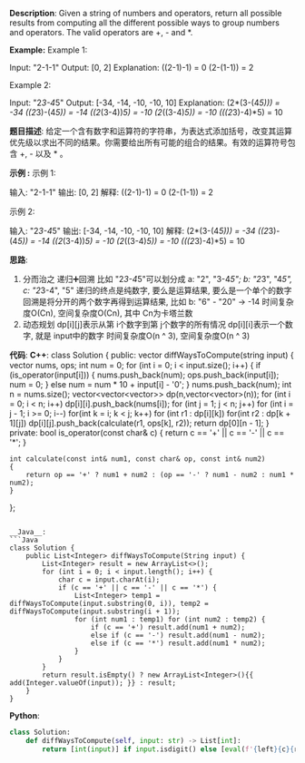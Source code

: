 __Description__:
Given a string of numbers and operators, return all possible results from computing all the different possible ways to group numbers and operators. The valid operators are +, - and *.

__Example:__
Example 1:

Input: "2-1-1"
Output: [0, 2]
Explanation: 
((2-1)-1) = 0 
(2-(1-1)) = 2

Example 2:

Input: "2*3-4*5"
Output: [-34, -14, -10, -10, 10]
Explanation: 
(2*(3-(4*5))) = -34 
((2*3)-(4*5)) = -14 
((2*(3-4))*5) = -10 
(2*((3-4)*5)) = -10 
(((2*3)-4)*5) = 10

__题目描述__:
给定一个含有数字和运算符的字符串，为表达式添加括号，改变其运算优先级以求出不同的结果。你需要给出所有可能的组合的结果。有效的运算符号包含 +, - 以及 * 。

__示例 :__
示例 1:

输入: "2-1-1"
输出: [0, 2]
解释: 
((2-1)-1) = 0 
(2-(1-1)) = 2

示例 2:

输入: "2*3-4*5"
输出: [-34, -14, -10, -10, 10]
解释: 
(2*(3-(4*5))) = -34 
((2*3)-(4*5)) = -14 
((2*(3-4))*5) = -10 
(2*((3-4)*5)) = -10 
(((2*3)-4)*5) = 10

__思路__:
1. 分而治之
递归➕回溯
比如 "2*3-4*5"可以划分成 a: "2", "3-4*5"; b: "2*3", "4*5", c: "2*3-4", "5"
递归的终点是纯数字, 要么是运算结果, 要么是一个单个的数字
回溯是将分开的两个数字再得到运算结果, 比如 b: "6" - "20" -> -14
时间复杂度O(Cn), 空间复杂度O(Cn), 其中 Cn为卡塔兰数
2. 动态规划
dp[i][j]表示从第 i个数字到第 j个数字的所有情况
dp[i][i]表示一个数字, 就是 input中的数字
时间复杂度O(n ^ 3), 空间复杂度O(n ^ 3)

__代码__:
__C++__:
class Solution 
{
public:
    vector<int> diffWaysToCompute(string input) 
    {
        vector<int> nums, ops;
        int num = 0;
        for (int i = 0; i < input.size(); i++)
        {
            if (is_operator(input[i]))
            {
                nums.push_back(num);
                ops.push_back(input[i]);
                num = 0;
            }
            else num = num * 10 + input[i] - '0';
        }
        nums.push_back(num);
        int n = nums.size();
        vector<vector<vector<int>>> dp(n,vector<vector<int>>(n));
        for (int i = 0; i < n; i++) dp[i][i].push_back(nums[i]);
        for (int j = 1; j < n; j++) for (int i = j - 1; i >= 0; i--) for(int k = i; k < j; k++) for (int r1 : dp[i][k]) for(int r2 : dp[k + 1][j]) dp[i][j].push_back(calculate(r1, ops[k], r2));
        return dp[0][n - 1];
    }
private:
    bool is_operator(const char& c)
    {
        return c == '+' || c == '-' || c == '*';
    }

    int calculate(const int& num1, const char& op, const int& num2)
    {
        return op == '+' ? num1 + num2 : (op == '-' ? num1 - num2 : num1 * num2);
    }
};
```

__Java__:
```Java
class Solution {
    public List<Integer> diffWaysToCompute(String input) {
        List<Integer> result = new ArrayList<>();
        for (int i = 0; i < input.length(); i++) {
            char c = input.charAt(i);
            if (c == '+' || c == '-' || c == '*') {
                List<Integer> temp1 = diffWaysToCompute(input.substring(0, i)), temp2 = diffWaysToCompute(input.substring(i + 1));
                for (int num1 : temp1) for (int num2 : temp2) {
                    if (c == '+') result.add(num1 + num2);
                    else if (c == '-') result.add(num1 - num2);
                    else if (c == '*') result.add(num1 * num2);
                }
            }
        }
        return result.isEmpty() ? new ArrayList<Integer>(){{ add(Integer.valueOf(input)); }} : result;
    }
}
```

__Python__:
```Python
class Solution:
    def diffWaysToCompute(self, input: str) -> List[int]:
        return [int(input)] if input.isdigit() else [eval(f'{left}{c}{right}') for i, c in enumerate(input) for left in self.diffWaysToCompute(input[:i]) for right in self.diffWaysToCompute(input[i + 1:]) if c in '+-*']
```
